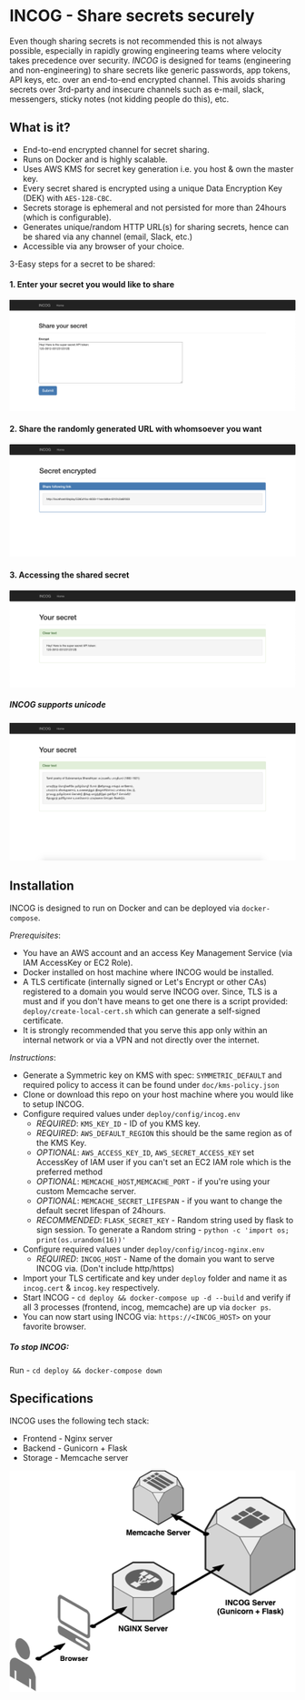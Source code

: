 # INCOG - Share secrets securely

Even though sharing secrets is not recommended this is not always possible, especially in rapidly growing engineering teams where velocity takes precedence over security. *INCOG* is designed for teams (engineering and non-engineering) to share secrets like generic passwords, app tokens, API keys, etc. over an end-to-end encrypted channel. This avoids sharing secrets over 3rd-party and insecure channels such as e-mail, slack, messengers, sticky notes (not kidding people do this), etc.

## What is it?

* End-to-end encrypted channel for secret sharing.
* Runs on Docker and is highly scalable.
* Uses AWS KMS for secret key generation i.e. you host & own the master key.
* Every secret shared is encrypted using a unique Data Encryption Key (DEK) with `AES-128-CBC`.
* Secrets storage is ephemeral and not persisted for more than 24hours (which is configurable).
* Generates unique/random HTTP URL(s) for sharing secrets, hence can be shared via any channel (email, Slack, etc.)
* Accessible via any browser of your choice. 

3-Easy steps for a secret to be shared:

#### 1. Enter your secret you would like to share

![enter_secret](./doc/images/incog_enter_secret.png)

#### 2. Share the randomly generated URL with whomsoever you want

![share_secret](./doc/images/incog_share_secret.png)

#### 3. Accessing the shared secret

![get_secret](./doc/images/incog_get_secret.png)

##### INCOG supports unicode

![unicode_secret](./doc/images/incog_unicode.png)

## Installation

INCOG is designed to run on Docker and can be deployed via `docker-compose`. 

*Prerequisites*:
* You have an AWS account and an access Key Management Service (via IAM AccessKey or EC2 Role).
* Docker installed on host machine where INCOG would be installed.
* A TLS certificate (internally signed or Let's Encrypt or other CAs) registered to a domain you would serve INCOG over. Since, TLS is a must and if you don't have means to get one there is a script provided: `deploy/create-local-cert.sh` which can generate a self-signed certificate.
* It is strongly recommended that you serve this app only within an internal network or via a VPN and not directly over the internet.

*Instructions*:
* Generate a Symmetric key on KMS with spec: `SYMMETRIC_DEFAULT` and required policy to access it can be found under `doc/kms-policy.json`
* Clone or download this repo on your host machine where you would like to setup INCOG.
* Configure required values under `deploy/config/incog.env` 
	* *REQUIRED*: `KMS_KEY_ID` - ID of you KMS key.
	* *REQUIRED*: `AWS_DEFAULT_REGION` this should be the same region as of the KMS Key.
	* *OPTIONAL*: `AWS_ACCESS_KEY_ID`, `AWS_SECRET_ACCESS_KEY` set AccessKey of IAM user if you can't set an EC2 IAM role which is the preferred method 
	* *OPTIONAL*: `MEMCACHE_HOST`,`MEMCACHE_PORT` - if you're using your custom Memcache server.
	* *OPTIONAL*: `MEMCACHE_SECRET_LIFESPAN` - if you want to change the default secret lifespan of 24hours.
	* *RECOMMENDED*: `FLASK_SECRET_KEY` - Random string used by flask to sign session. To generate a Random string - `python -c 'import os; print(os.urandom(16))'`
* Configure required values under `deploy/config/incog-nginx.env`
	* *REQUIRED*: `INCOG_HOST` - Name of the domain you want to serve INCOG via. (Don't include http/https)
* Import your TLS certificate and key under `deploy` folder and name it as `incog.cert` & `incog.key` respectively.
* Start INCOG - `cd deploy && docker-compose up -d --build` and verify if all 3 processes (frontend, incog, memcache) are up via `docker ps`.
* You can now start using INCOG via: `https://<INCOG_HOST>` on your favorite browser.

##### To stop INCOG:

Run - `cd deploy && docker-compose down`

## Specifications

INCOG uses the following tech stack:
* Frontend - Nginx server
* Backend - Gunicorn + Flask 
* Storage - Memcache server

![incog_arch](./doc/images/incog_architecture.png)

